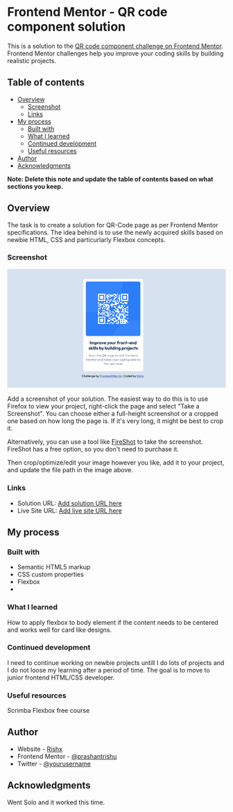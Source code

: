 # Frontend Mentor - QR code component solution

This is a solution to the [QR code component challenge on Frontend Mentor](https://www.frontendmentor.io/challenges/qr-code-component-iux_sIO_H). Frontend Mentor challenges help you improve your coding skills by building realistic projects. 

## Table of contents

- [Overview](#overview)
  - [Screenshot](#screenshot)
  - [Links](#links)
- [My process](#my-process)
  - [Built with](#built-with)
  - [What I learned](#what-i-learned)
  - [Continued development](#continued-development)
  - [Useful resources](#useful-resources)
- [Author](#author)
- [Acknowledgments](#acknowledgments)

**Note: Delete this note and update the table of contents based on what sections you keep.**

## Overview
The task is to create a solution for QR-Code page as per Frontend Mentor specifications. The idea behind is to use the newly acquired
skills based on newbie HTML, CSS and particurlarly Flexbox concepts.
### Screenshot

![](./images/screenshot.png)

Add a screenshot of your solution. The easiest way to do this is to use Firefox to view your project, right-click the page and select "Take a Screenshot". You can choose either a full-height screenshot or a cropped one based on how long the page is. If it's very long, it might be best to crop it.

Alternatively, you can use a tool like [FireShot](https://getfireshot.com/) to take the screenshot. FireShot has a free option, so you don't need to purchase it. 

Then crop/optimize/edit your image however you like, add it to your project, and update the file path in the image above.


### Links

- Solution URL: [Add solution URL here](https://your-solution-url.com)
- Live Site URL: [Add live site URL here](https://your-live-site-url.com)

## My process

### Built with

- Semantic HTML5 markup
- CSS custom properties
- Flexbox
- 

### What I learned
How to apply flexbox to body element if the content needs to be centered and works well for card like designs.

### Continued development

I need to continue working on newbie projects untill I do lots of projects and I do not loose my learning after a period of time.
The goal is to move to junior frontend HTML/CSS developer.


### Useful resources

Scrimba Flexbox free course

## Author

- Website - [Rishx](http://www.himachalsoft.com)
- Frontend Mentor - [@prashantrishu](https://www.frontendmentor.io/profile/prashantrishu)
- Twitter - [@yourusername](https://www.twitter.com/yourusername)


## Acknowledgments
Went Solo and it worked this time.
